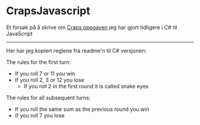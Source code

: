 # CrapsJavascript
 Et forsøk på å skrive om [Craps oppgaven](https://github.com/TorAlverMoen/CrapsDice) jeg har gjort tidligere i C# til JavaScript

---

Her har jeg kopiert reglene fra readme'n til C# versjonen:


The rules for the first turn:
* If you roll 7 or 11 you win
* If you roll 2, 3 or 12 you lose
    * If you roll 2 in the first round it is called snake eyes

The rules for all subsequent turns:
* If you roll the same sum as the previous round you win
* If you roll 7 you lose

